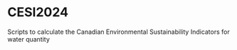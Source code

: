 # CESI2024
Scripts to calculate the Canadian Environmental Sustainability Indicators for water quantity
